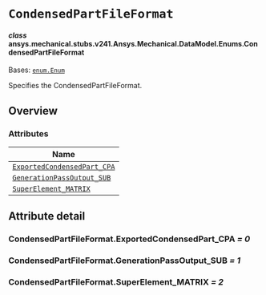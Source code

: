 # `CondensedPartFileFormat`

<a id="ansys.mechanical.stubs.v241.Ansys.Mechanical.DataModel.Enums.CondensedPartFileFormat"></a>

#### *class* ansys.mechanical.stubs.v241.Ansys.Mechanical.DataModel.Enums.CondensedPartFileFormat

Bases: [`enum.Enum`](https://docs.python.org/3/library/enum.html#enum.Enum)

Specifies the CondensedPartFileFormat.

<!-- !! processed by numpydoc !! -->

<a id="overview"></a>

## Overview

### Attributes

| Name |
| ------------------------------------------------------------------------------------- |
| [`ExportedCondensedPart_CPA`](#CondensedPartFileFormat.ExportedCondensedPart_CPA) |
| [`GenerationPassOutput_SUB`](#CondensedPartFileFormat.GenerationPassOutput_SUB) |
| [`SuperElement_MATRIX`](#CondensedPartFileFormat.SuperElement_MATRIX) |

<a id="attribute-detail"></a>

## Attribute detail

<a id="CondensedPartFileFormat.ExportedCondensedPart_CPA"></a>

### CondensedPartFileFormat.ExportedCondensedPart_CPA *= 0*

<a id="CondensedPartFileFormat.GenerationPassOutput_SUB"></a>

### CondensedPartFileFormat.GenerationPassOutput_SUB *= 1*

<a id="CondensedPartFileFormat.SuperElement_MATRIX"></a>

### CondensedPartFileFormat.SuperElement_MATRIX *= 2*


